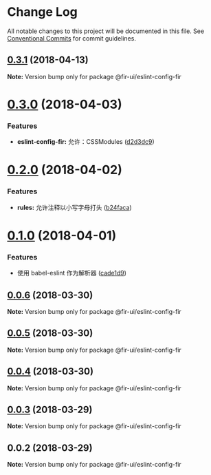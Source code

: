 # Change Log

All notable changes to this project will be documented in this file.
See [Conventional Commits](https://conventionalcommits.org) for commit guidelines.

<a name="0.3.1"></a>
## [0.3.1](https://github.com/fjc0k/fir-ui/compare/@fir-ui/eslint-config-fir@0.3.0...@fir-ui/eslint-config-fir@0.3.1) (2018-04-13)




**Note:** Version bump only for package @fir-ui/eslint-config-fir

<a name="0.3.0"></a>
# [0.3.0](https://github.com/fjc0k/fir-ui/compare/@fir-ui/eslint-config-fir@0.2.0...@fir-ui/eslint-config-fir@0.3.0) (2018-04-03)


### Features

* **eslint-config-fir:** 允许：CSSModules ([d2d3dc9](https://github.com/fjc0k/fir-ui/commit/d2d3dc9))




<a name="0.2.0"></a>
# [0.2.0](https://github.com/fjc0k/fir-ui/compare/@fir-ui/eslint-config-fir@0.1.0...@fir-ui/eslint-config-fir@0.2.0) (2018-04-02)


### Features

* **rules:** 允许注释以小写字母打头 ([b24faca](https://github.com/fjc0k/fir-ui/commit/b24faca))




<a name="0.1.0"></a>
# [0.1.0](https://github.com/fjc0k/fir-ui/compare/@fir-ui/eslint-config-fir@0.0.6...@fir-ui/eslint-config-fir@0.1.0) (2018-04-01)


### Features

* 使用 babel-eslint 作为解析器 ([cade1d9](https://github.com/fjc0k/fir-ui/commit/cade1d9))




<a name="0.0.6"></a>
## [0.0.6](https://github.com/fjc0k/fir-ui/compare/@fir-ui/eslint-config-fir@0.0.5...@fir-ui/eslint-config-fir@0.0.6) (2018-03-30)




**Note:** Version bump only for package @fir-ui/eslint-config-fir

<a name="0.0.5"></a>
## [0.0.5](https://github.com/fjc0k/fir-ui/compare/@fir-ui/eslint-config-fir@0.0.4...@fir-ui/eslint-config-fir@0.0.5) (2018-03-30)




**Note:** Version bump only for package @fir-ui/eslint-config-fir

<a name="0.0.4"></a>
## [0.0.4](https://github.com/fjc0k/fir-ui/compare/@fir-ui/eslint-config-fir@0.0.3...@fir-ui/eslint-config-fir@0.0.4) (2018-03-30)




**Note:** Version bump only for package @fir-ui/eslint-config-fir

<a name="0.0.3"></a>
## [0.0.3](https://github.com/fjc0k/fir-ui/compare/@fir-ui/eslint-config-fir@0.0.2...@fir-ui/eslint-config-fir@0.0.3) (2018-03-29)




**Note:** Version bump only for package @fir-ui/eslint-config-fir

<a name="0.0.2"></a>
## 0.0.2 (2018-03-29)




**Note:** Version bump only for package @fir-ui/eslint-config-fir
